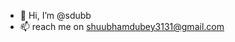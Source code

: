- 👋 Hi, I’m @sdubb
- 📫 reach me on shuubhamdubey3131@gmail.com

<!---
sdubb/sdubb is a ✨ special ✨ repository because its `README.md` (this file) appears on your GitHub profile.
You can click the Preview link to take a look at your changes.
--->
